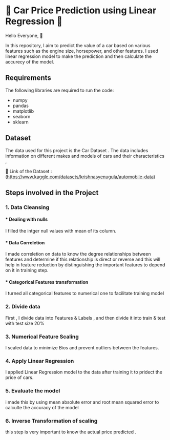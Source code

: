 # 🚗 Car Price Prediction using Linear Regression 🚗
Hello Everyone, 👋

In this repository, I aim to predict the value of a car based on various features such as the engine size, horsepower, and other features. I used linear regression model to make the prediction and then calculate the accurecy of the model.

## Requirements
The following libraries are required to run the code:
* numpy
* pandas
* matplotlib
* seaborn
* sklearn

## Dataset
The data used for this project is the Car Dataset . The data includes information on different makes and models of cars and their characteristics , 

📍 Link of the Dataset : (https://www.kaggle.com/datasets/krishnasyenugula/automobile-data)

## Steps involved in the Project
### 1. Data Cleansing

#### * Dealing with nulls
I filled the intger null values with mean of its column.

#### * Data Correletion
I made correletion on data to know the degree relationships between features and determine if this relationship is direct or reverse and this will help in feature reduction by distinguishing the important features to depend on it in training step.

#### * Categorical Features transformation
I turned all categorical features to numerical one to facilitate training model 

### 2. Divide data 
First , I divide data into Features & Labels , and then divide it into train & test with test size 20% 

### 3. Numerical Feature Scaling
I scaled data to minimize Bios and prevent outliers between the features.

### 4. Apply Linear Regression 
I applied Linear Regression model to the data after training it to pridect the price of cars.

### 5. Evaluate the model
i made this by using mean absolute error and root mean squared error to calculte the accuracy of the model 

### 6. Inverse Transformation of scaling
this step is very important to know the actual price predicted . 



